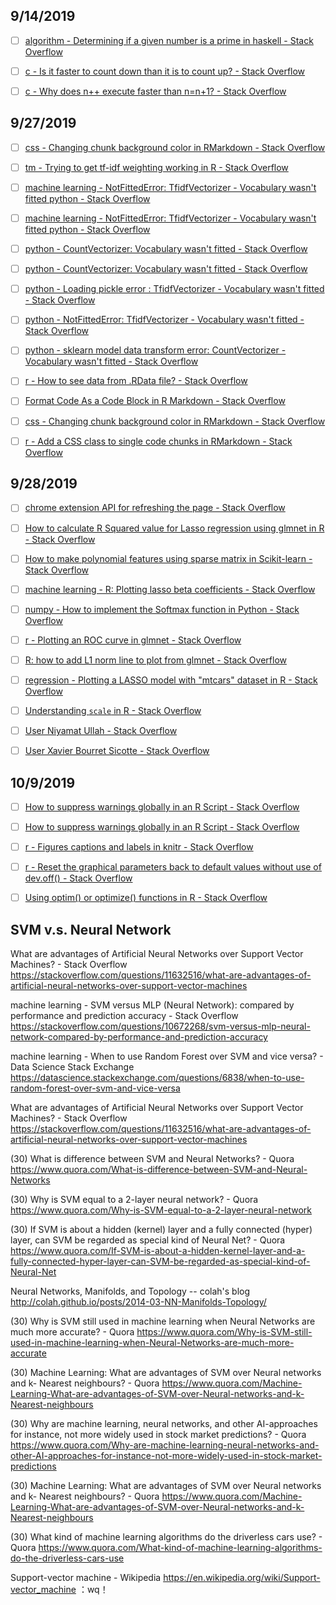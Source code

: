 ## 9/14/2019

- [ ] [algorithm - Determining if a given number is a prime in haskell - Stack Overflow](https://stackoverflow.com/questions/4690762/determining-if-a-given-number-is-a-prime-in-haskell)

- [ ] [c - Is it faster to count down than it is to count up? - Stack Overflow](chrome-extension://klbibkeccnjlkjkiokjodocebajanakg/suspended.html#ttl=c%20-%20Is%20it%20faster%20to%20count%20down%20than%20it%20is%20to%20count%20up%3F%20-%20Stack%20Overflow&pos=0&uri=https://stackoverflow.com/questions/2823043/is-it-faster-to-count-down-than-it-is-to-count-up/2823095#2823095)

- [ ] [c - Why does n++ execute faster than n=n+1? - Stack Overflow](https://stackoverflow.com/questions/2884762/why-does-n-execute-faster-than-n-n1)



## 9/27/2019

- [ ] [css - Changing chunk background color in RMarkdown - Stack Overflow](https://stackoverflow.com/questions/41030477/changing-chunk-background-color-in-rmarkdown)

- [ ] [tm - Trying to get tf-idf weighting working in R - Stack Overflow](https://stackoverflow.com/questions/14820590/trying-to-get-tf-idf-weighting-working-in-r)

- [ ] [machine learning - NotFittedError: TfidfVectorizer - Vocabulary wasn't fitted python - Stack Overflow](https://stackoverflow.com/questions/49034284/notfittederror-tfidfvectorizer-vocabulary-wasnt-fitted-python)

- [ ] [machine learning - NotFittedError: TfidfVectorizer - Vocabulary wasn't fitted python - Stack Overflow](https://stackoverflow.com/questions/49034284/notfittederror-tfidfvectorizer-vocabulary-wasnt-fitted-python?noredirect=1&lq=1)

- [ ] [python - CountVectorizer: Vocabulary wasn't fitted - Stack Overflow](https://stackoverflow.com/questions/32674380/countvectorizer-vocabulary-wasnt-fitted)

- [ ] [python - CountVectorizer: Vocabulary wasn't fitted - Stack Overflow](https://stackoverflow.com/questions/32674380/countvectorizer-vocabulary-wasnt-fitted?rq=1)

- [ ] [python - Loading pickle error : TfidfVectorizer - Vocabulary wasn't fitted - Stack Overflow](https://stackoverflow.com/questions/44838942/loading-pickle-error-tfidfvectorizer-vocabulary-wasnt-fitted)

- [ ] [python - NotFittedError: TfidfVectorizer - Vocabulary wasn't fitted - Stack Overflow](https://tabmemfree.appspot.com/blank.html#title=python%20-%20NotFittedError%3A%20TfidfVectorizer%20-%20Vocabulary%20wasn't%20fitted%20-%20Stack%20Overflow&icon=https%3A%2F%2Fcdn.sstatic.net%2FSites%2Fstackoverflow%2Fimg%2Ffavicon.ico%3Fv%3D4f32ecc8f43d)

- [ ] [python - sklearn model data transform error: CountVectorizer - Vocabulary wasn't fitted - Stack Overflow](https://stackoverflow.com/questions/49547715/sklearn-model-data-transform-error-countvectorizer-vocabulary-wasnt-fitted)

- [ ] [r - How to see data from .RData file? - Stack Overflow](https://stackoverflow.com/questions/7270544/how-to-see-data-from-rdata-file)

- [ ] [Format Code As a Code Block in R Markdown - Stack Overflow](https://stackoverflow.com/questions/47663792/format-code-as-a-code-block-in-r-markdown)

- [ ] [css - Changing chunk background color in RMarkdown - Stack Overflow](https://tabmemfree.appspot.com/blank.html#title=css%20-%20Changing%20chunk%20background%20color%20in%20RMarkdown%20-%20Stack%20Overflow&icon=https%3A%2F%2Fcdn.sstatic.net%2FSites%2Fstackoverflow%2Fimg%2Ffavicon.ico%3Fv%3D4f32ecc8f43d)


- [ ] [r - Add a CSS class to single code chunks in RMarkdown - Stack Overflow](https://stackoverflow.com/questions/37944197/add-a-css-class-to-single-code-chunks-in-rmarkdown)




## 9/28/2019

- [ ] [chrome extension API for refreshing the page - Stack Overflow](https://stackoverflow.com/questions/8342756/chrome-extension-api-for-refreshing-the-page)

- [ ] [How to calculate R Squared value for Lasso regression using glmnet in R - Stack Overflow](https://stackoverflow.com/questions/50610895/how-to-calculate-r-squared-value-for-lasso-regression-using-glmnet-in-r)

- [ ] [How to make polynomial features using sparse matrix in Scikit-learn - Stack Overflow](https://stackoverflow.com/questions/48199391/how-to-make-polynomial-features-using-sparse-matrix-in-scikit-learn)

- [ ] [machine learning - R: Plotting lasso beta coefficients - Stack Overflow](https://stackoverflow.com/questions/48978179/r-plotting-lasso-beta-coefficients)

- [ ] [numpy - How to implement the Softmax function in Python - Stack Overflow](https://stackoverflow.com/questions/34968722/how-to-implement-the-softmax-function-in-python)

- [ ] [r - Plotting an ROC curve in glmnet - Stack Overflow](https://stackoverflow.com/questions/18130338/plotting-an-roc-curve-in-glmnet)

- [ ] [R: how to add L1 norm line to plot from glmnet - Stack Overflow](https://stackoverflow.com/questions/49224292/r-how-to-add-l1-norm-line-to-plot-from-glmnet)

- [ ] [regression - Plotting a LASSO model with "mtcars" dataset in R - Stack Overflow](https://stackoverflow.com/questions/51770431/plotting-a-lasso-model-with-mtcars-dataset-in-r)

- [ ] [Understanding `scale` in R - Stack Overflow](https://stackoverflow.com/questions/20256028/understanding-scale-in-r)

- [ ] [User Niyamat Ullah - Stack Overflow](https://stackoverflow.com/users/5138134/niyamat-ullah)

- [ ] [User Xavier Bourret Sicotte - Stack Overflow](https://stackoverflow.com/users/2051856/xavier-bourret-sicotte)



## 10/9/2019

- [ ] [How to suppress warnings globally in an R Script - Stack Overflow](https://stackoverflow.com/questions/16194212/how-to-suppress-warnings-globally-in-an-r-script)

- [ ] [How to suppress warnings globally in an R Script - Stack Overflow](https://stackoverflow.com/questions/16194212/how-to-suppress-warnings-globally-in-an-r-script/32719422#32719422)

- [ ] [r - Figures captions and labels in knitr - Stack Overflow](https://stackoverflow.com/questions/31926623/figures-captions-and-labels-in-knitr)

- [ ] [r - Reset the graphical parameters back to default values without use of dev.off() - Stack Overflow](https://stackoverflow.com/questions/9292563/reset-the-graphical-parameters-back-to-default-values-without-use-of-dev-off)

- [ ] [Using optim() or optimize() functions in R - Stack Overflow](https://stackoverflow.com/questions/48896182/using-optim-or-optimize-functions-in-r)




## SVM v.s. Neural Network

What are advantages of Artificial Neural Networks over Support Vector Machines? - Stack Overflow
https://stackoverflow.com/questions/11632516/what-are-advantages-of-artificial-neural-networks-over-support-vector-machines

machine learning - SVM versus MLP (Neural Network): compared by performance and prediction accuracy - Stack Overflow
https://stackoverflow.com/questions/10672268/svm-versus-mlp-neural-network-compared-by-performance-and-prediction-accuracy

machine learning - When to use Random Forest over SVM and vice versa? - Data Science Stack Exchange
https://datascience.stackexchange.com/questions/6838/when-to-use-random-forest-over-svm-and-vice-versa

What are advantages of Artificial Neural Networks over Support Vector Machines? - Stack Overflow
https://stackoverflow.com/questions/11632516/what-are-advantages-of-artificial-neural-networks-over-support-vector-machines

(30) What is difference between SVM and Neural Networks? - Quora
https://www.quora.com/What-is-difference-between-SVM-and-Neural-Networks

(30) Why is SVM equal to a 2-layer neural network? - Quora
https://www.quora.com/Why-is-SVM-equal-to-a-2-layer-neural-network

(30) If SVM is about a hidden (kernel) layer and a fully connected (hyper) layer, can SVM be regarded as special kind of Neural Net? - Quora
https://www.quora.com/If-SVM-is-about-a-hidden-kernel-layer-and-a-fully-connected-hyper-layer-can-SVM-be-regarded-as-special-kind-of-Neural-Net

Neural Networks, Manifolds, and Topology -- colah's blog
http://colah.github.io/posts/2014-03-NN-Manifolds-Topology/

(30) Why is SVM still used in machine learning when Neural Networks are much more accurate? - Quora
https://www.quora.com/Why-is-SVM-still-used-in-machine-learning-when-Neural-Networks-are-much-more-accurate

(30) Machine Learning: What are advantages of SVM over Neural networks and k- Nearest neighbours? - Quora
https://www.quora.com/Machine-Learning-What-are-advantages-of-SVM-over-Neural-networks-and-k-Nearest-neighbours

(30) Why are machine learning, neural networks, and other AI-approaches for instance, not more widely used in stock market predictions? - Quora
https://www.quora.com/Why-are-machine-learning-neural-networks-and-other-AI-approaches-for-instance-not-more-widely-used-in-stock-market-predictions

(30) Machine Learning: What are advantages of SVM over Neural networks and k- Nearest neighbours? - Quora
https://www.quora.com/Machine-Learning-What-are-advantages-of-SVM-over-Neural-networks-and-k-Nearest-neighbours

(30) What kind of machine learning algorithms do the driverless cars use? - Quora
https://www.quora.com/What-kind-of-machine-learning-algorithms-do-the-driverless-cars-use

Support-vector machine - Wikipedia
https://en.wikipedia.org/wiki/Support-vector_machine
：wq！

